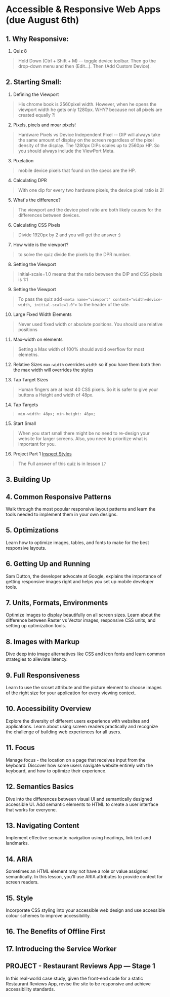 # Accessible & Responsive Web Apps (due August 6th)

## 1. Why Responsive:

1.  Quiz 8
> Hold Down (Ctrl + Shift + M) -- toggle device toolbar. Then go the drop-down menu and then (Edit...). Then (Add Custom Device).

## 2. Starting Small:

1. Defining the Viewport
> His chrome book is 2560pixel width. However, when he opens the viewport width he gets only 1280px. WHY? because not all pixels are created equally ?!

2. Pixels, pixels and moar pixels!
> Hardware Pixels vs Device Independent Pixel -- DIP will always take the same amount of display on the screen regardless of the pixel density of the display. The 1280px DIPs scales up to 2560px HP. So you should always include the ViewPort Meta.

3. Pixelation
> mobile device pixels that found on the specs are the HP.

4. Calculating DPR
>With one dip for every two hardware pixels, the device pixel ratio is 2!

5. What's the difference?
> The viewport and the device pixel ratio are both likely causes for the differences between devices.

6. Calculating CSS Pixels
> Divide 1920px by 2 and you will get the answer :)

7. How wide is the viewport?
> to solve the quiz divide the pixels by the DPR number.

8. Setting the Viewport
>  initial-scale=1.0 means that the ratio between the DIP and CSS pixels is 1:1

9. Setting the Viewport
> To pass the quiz add `<meta name="viewport" content="width=device-width, initial-scale=1.0">` to the header of the site.

10. Large Fixed Width Elements
> Never used fixed width or absolute positions. You should use relative positions

11. Max-width on elements
> Setting a Max width of 100% should avoid overflow for most elemetns.

12. Relative Sizes
`max-width` overrides `width` so if you have them both then the max width will overrides the styles

13. Tap Target Sizes
> Human fingers are at least 40 CSS pixels. So it is safer to give your buttons a Height and width of 48px.

14. Tap Targets
> `min-width: 48px; min-height: 48px;`

15. Start Small
> When you start small there might be no need to re-design your website for larger screens. Also, you need to prioritize what is important for you.

16. Project Part 1 [Inspect Styles](https://developers.google.com/web/tools/chrome-devtools/inspect-styles/)
> The Full answer of this quiz is in lesson `17`



## 3. Building Up

## 4. Common Responsive Patterns
Walk through the most popular responsive layout patterns and learn the tools needed to implement them in your own designs.

## 5. Optimizations
Learn how to optimize images, tables, and fonts to make for the best responsive layouts.

## 6. Getting Up and Running
Sam Dutton, the developer advocate at Google, explains the importance of getting responsive images right and helps you set up mobile developer tools.

## 7. Units, Formats, Environments
Optimize images to display beautifully on all screen sizes. Learn about the difference between Raster vs Vector images, responsive CSS units, and setting up optimization tools.

## 8. Images with Markup
Dive deep into image alternatives like CSS and icon fonts and learn common strategies to alleviate latency.

## 9. Full Responsiveness
Learn to use the srcset attribute and the picture element to choose images of the right size for your application for every viewing context.

## 10. Accessibility Overview
Explore the diversity of different users experience with websites and applications. Learn about using screen readers practically and recognize the challenge of building web experiences for all users.

## 11. Focus
Manage focus - the location on a page that receives input from the keyboard. Discover how some users navigate website entirely with the keyboard, and how to optimize their experience.

## 12. Semantics Basics
Dive into the differences between visual UI and semantically designed accessible UI. Add semantic elements to HTML to create a user interface that works for everyone.

## 13. Navigating Content
Implement effective semantic navigation using headings, link text and landmarks.

## 14. ARIA
Sometimes an HTML element may not have a role or value assigned semantically. In this lesson, you'll use ARIA attributes to provide context for screen readers.

## 15. Style
Incorporate CSS styling into your accessible web design and use accessible colour schemes to improve accessibility.

## 16. The Benefits of Offline First

## 17. Introducing the Service Worker

## PROJECT - Restaurant Reviews App — Stage 1
In this real-world case study, given the front-end code for a static Restaurant Reviews App, revise the site to be responsive and achieve accessibility standards.
